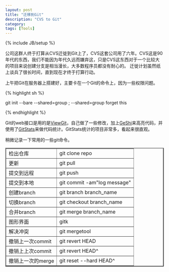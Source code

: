 ```yaml
---
layout: post
title: "迁移到Git"
description: "CVS to Git"
category: 
tags: [Tools]
---
```

{% include JB/setup %}

公司这群人终于打算从CVS迁徙到Git上了，CVS这套公司用了六年。CVS这是90年代的东西，我们不能因为年代久远而嫌弃这，只是CVS这东西对于一个比较大的项目来说创建分支是相当漫长，大多数程序员都没有耐心的。
迁徙计划虽然纸上谈兵了很长时间，直到现在才终于打算行动。

上午把Git在服务器上搭建好，主要卡在一个Git的命令上，因为一些权限问题。

{% highlight sh %}

git init --bare --shared=group ; --shared=group forget this

{% endhighlight %}

Git的web接口是用的是[ViewGit](http://viewgit.fealdia.org/)，自己做了一些修改，加上[GeShi](http://qbnz.com/highlighter/)来高亮代码，并使用了[GitStats](https://github.com/trybeee/GitStats)来做代码统计。GitStats统计的项目非常多，看起来很直观。

稍微记录一下常用的一些git命令。

<table border="2" cellpadding="5" align="center">
  <tbody>
<tr>
<td>检出仓库 </td> <td>   git clone repo</td>
</tr>
<tr>
<td> 更新</td>   <td> git pull</td>
<tr>
<td> 提交到远程</td> <td> git push</td>
</tr>
<tr>
<td>提交到本地</td>  <td>git commit -am"log message" </td>
</tr>
<td>创建branch</td>  <td>git branch branch_name</td>
<tr>
<td>切换branch</td>  <td>git checkout branch_name</td>
</tr>
<tr>
<td>合并branch</td>  <td>git merge branch_name</td>
</tr>
<tr>
<td>图形界面</td>         <td> gitk</td>
</tr>
<tr>
<td>解决冲突</td>          <td>git mergetool</td>
</tr>
<tr>
<td>撤销上一次commit</td>  <td>git revert HEAD</td>
</tr>
<tr>
<td>撤销上上次commit</td>  <td>git revert HEAD^ </td>
</tr>
<tr>
<td>撤销上一次的merge</td>  <td>git reset --hard HEAD^</td>
</tr>
</tbody>
</table>

